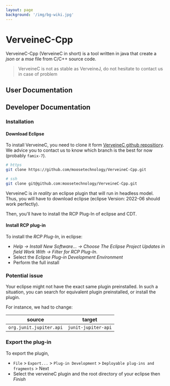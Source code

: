 ```yaml
---
layout: page
background: '/img/bg-wiki.jpg'
---
```


# VerveineC-Cpp

VerveineC-Cpp (VerveineC in short) is a tool written in java that create a *json* or a *mse* file from C/C++ source code.

> VerveineC is not as stable as VerveineJ, do not hesitate to contact us in case of problem

## User Documentation

## Developer Documentation

### Installation

#### Download Eclipse

To install VerveineC, you need to clone it form [VerveineC github repositiory](https://github.com/moosetechnology/VerveineC-Cpp).
We advice you to contact us to know which branch is the best for now (probably `famix-7`).

```bash
# https
git clone https://github.com/moosetechnology/VerveineC-Cpp.git

# ssh
git clone git@github.com:moosetechnology/VerveineC-Cpp.git
```

VerveineC is *in reality* an eclipse plugin that will run in headless model.
Thus, you will have to download eclipse (eclipse Version: 2022-06 should work perfectly).

Then, you'll have to install the RCP Plug-In of eclipse and CDT.

#### Install RCP plug-in

To install the *RCP Plug-In*, in eclipse:

- *Help → Install New Software... → Choose The Eclipse Project Updates in field Work With → Filter for RCP Plug-In*.
- Select the *Eclipse Plug-in Development Environment*
- Perform the full install

### Potential issue

Your eclipse might not have the exact same plugin preinstalled.
In such a situation, you can search for equivalent plugin preinstalled, or install the plugin.

For instance, we had to change:

| source                  | target              |
| ----------------------- | ------------------- |
| `org.junit.jupiter.api` | `junit-jupiter-api` |

### Export the plug-in

To export the plugin, 

- `File` > `Export...` > `Plug-in Development` > `Deployable plug-ins and fragments` > Next
- Select the verveineC plugin and the root directory of your eclipse then *Finish*
